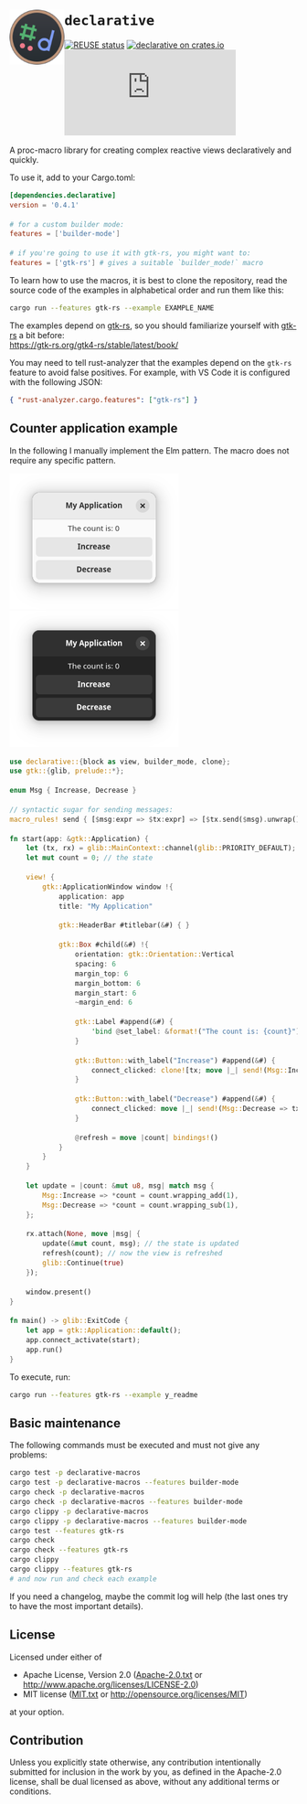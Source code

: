 <!--
	SPDX-FileCopyrightText: 2023 Eduardo Javier Alvarado Aarón <eduardo.javier.alvarado.aaron@gmail.com>
	
	SPDX-License-Identifier: CC-BY-SA-4.0
-->

# <img src="logo.svg" width="96" align="left"/> `declarative`

[![REUSE status](https://api.reuse.software/badge/github.com/ejaa3/declarative)](https://api.reuse.software/info/github.com/ejaa3/declarative)
[![declarative on crates.io](https://img.shields.io/crates/v/declarative.svg)](https://crates.io/crates/declarative)
[![Matrix](https://img.shields.io/matrix/declarative-rs:matrix.org?color=6081D4&label=matrix)](https://matrix.to/#/#declarative-rs:matrix.org)

A proc-macro library for creating complex reactive views declaratively and quickly.

To use it, add to your Cargo.toml:

~~~ toml
[dependencies.declarative]
version = '0.4.1'

# for a custom builder mode:
features = ['builder-mode']

# if you're going to use it with gtk-rs, you might want to:
features = ['gtk-rs'] # gives a suitable `builder_mode!` macro
~~~

To learn how to use the macros, it is best to clone the repository, read the source code of the examples in alphabetical order and run them like this:

~~~ bash
cargo run --features gtk-rs --example EXAMPLE_NAME
~~~

The examples depend on [gtk-rs], so you should familiarize yourself with [gtk-rs] a bit before:  
https://gtk-rs.org/gtk4-rs/stable/latest/book/

[gtk-rs]: https://gtk-rs.org

You may need to tell rust-analyzer that the examples depend on the `gtk-rs` feature to avoid false positives.
For example, with VS Code it is configured with the following JSON:

~~~ JSON
{ "rust-analyzer.cargo.features": ["gtk-rs"] }
~~~

## Counter application example

In the following I manually implement the Elm pattern. The macro does not require any specific pattern.

![Light theme app screenshot](light.png)
![Dark theme app screenshot](dark.png)

~~~ rust
use declarative::{block as view, builder_mode, clone};
use gtk::{glib, prelude::*};

enum Msg { Increase, Decrease }

// syntactic sugar for sending messages:
macro_rules! send { [$msg:expr => $tx:expr] => [$tx.send($msg).unwrap()] }

fn start(app: &gtk::Application) {
    let (tx, rx) = glib::MainContext::channel(glib::PRIORITY_DEFAULT);
    let mut count = 0; // the state

    view! {
        gtk::ApplicationWindow window !{
            application: app
            title: "My Application"

            gtk::HeaderBar #titlebar(&#) { }

            gtk::Box #child(&#) !{
                orientation: gtk::Orientation::Vertical
                spacing: 6
                margin_top: 6
                margin_bottom: 6
                margin_start: 6
                ~margin_end: 6

                gtk::Label #append(&#) {
                    'bind @set_label: &format!("The count is: {count}")
                }

                gtk::Button::with_label("Increase") #append(&#) {
                    connect_clicked: clone![tx; move |_| send!(Msg::Increase => tx)]
                }

                gtk::Button::with_label("Decrease") #append(&#) {
                    connect_clicked: move |_| send!(Msg::Decrease => tx)
                }

                @refresh = move |count| bindings!()
            }
        }
    }

    let update = |count: &mut u8, msg| match msg {
        Msg::Increase => *count = count.wrapping_add(1),
        Msg::Decrease => *count = count.wrapping_sub(1),
    };

    rx.attach(None, move |msg| {
        update(&mut count, msg); // the state is updated
        refresh(count); // now the view is refreshed
        glib::Continue(true)
    });

    window.present()
}

fn main() -> glib::ExitCode {
    let app = gtk::Application::default();
    app.connect_activate(start);
    app.run()
}
~~~

To execute, run:

~~~ bash
cargo run --features gtk-rs --example y_readme
~~~

## Basic maintenance

The following commands must be executed and must not give any problems:

~~~ bash
cargo test -p declarative-macros
cargo test -p declarative-macros --features builder-mode
cargo check -p declarative-macros
cargo check -p declarative-macros --features builder-mode
cargo clippy -p declarative-macros
cargo clippy -p declarative-macros --features builder-mode
cargo test --features gtk-rs
cargo check
cargo check --features gtk-rs
cargo clippy
cargo clippy --features gtk-rs
# and now run and check each example
~~~

If you need a changelog, maybe the commit log will help (the last ones try to have the most important details).

## License

Licensed under either of

* Apache License, Version 2.0 ([Apache-2.0.txt](LICENSES/Apache-2.0.txt) or http://www.apache.org/licenses/LICENSE-2.0)
* MIT license ([MIT.txt](LICENSES/MIT.txt) or http://opensource.org/licenses/MIT)

at your option.

## Contribution

Unless you explicitly state otherwise, any contribution intentionally submitted
for inclusion in the work by you, as defined in the Apache-2.0 license, shall be
dual licensed as above, without any additional terms or conditions.
